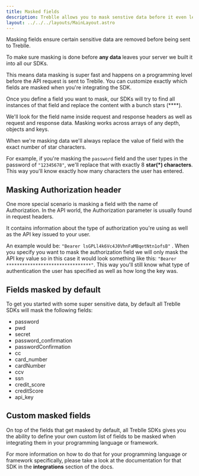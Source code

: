 ```yaml
---
title: Masked fields
description: Treblle allows you to mask senstive data before it even leaves your server
layout: ../../../layouts/MainLayout.astro
---
```


Masking fields ensure certain sensitive data are removed before being sent to Treblle.

To make sure masking is done before **any data** leaves your server we built it into all our SDKs.

This means data masking is super fast and happens on a programming level before the API request is sent to Treblle. You can customize exactly which fields are masked when you're integrating the SDK.

Once you define a field you want to mask, our SDKs will try to find all instances of that field and replace the content with a bunch stars (****).

We'll look for the field name inside request and response headers as well as request and response data. Masking works across arrays of any depth, objects and keys.

When we're masking data we'll always replace the value of field with the exact number of star characters.

For example, if you're masking the `password` field and the user types in the password of `"12345678"`, we'll replace that with exactly 8 **star(*) characters**. This way you'll know exactly how many characters the user has entered.


## Masking Authorization header
One more special scenario is masking a field with the name of Authorization. In the API world, the Authorization parameter is usually found in request headers.

It contains information about the type of authorization you're using as well as the API key issued to your user.

An example would be: `"Bearer lsGPLl4k6Vc4J0VhnFaMBqetNtn1ofsB"` . When you specify you want to mask the authorization field we will only mask the API key value so in this case it would look something like this: `"Bearer ********************************"`. This way you'll still know what type of authentication the user has specified as well as how long the key was.

## Fields masked by default
To get you started with some super sensitive data, by default all Treblle SDKs will mask the following fields:

* password
* pwd
* secret
* password_confirmation
* passwordConfirmation
* cc
* card_number
* cardNumber
* ccv
* ssn
* credit_score
* creditScore
* api_key

## Custom masked fields
On top of the fields that get masked by default, all Treblle SDKs gives you the ability to define your own custom list of fields to be masked when integrating them in your programming language or framework.

For more information on how to do that for your programming language or framework specifically, please take a look at the documentation for that SDK in the **integrations** section of the docs.
